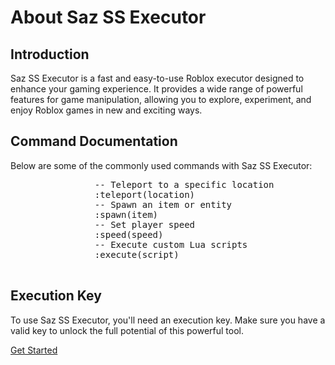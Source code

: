 <div class="container">
        <h1>About Saz SS Executor</h1>
        <div class="section">
            <h2>Introduction</h2>
            <p>Saz SS Executor is a fast and easy-to-use Roblox executor designed to enhance your gaming experience. It provides a wide range of powerful features for game manipulation, allowing you to explore, experiment, and enjoy Roblox games in new and exciting ways.</p>
        </div>
        <div class="section">
            <h2>Command Documentation</h2>
            <p>Below are some of the commonly used commands with Saz SS Executor:</p>
            <pre class="code">
                -- Teleport to a specific location
                :teleport(location)
                -- Spawn an item or entity
                :spawn(item)
                -- Set player speed
                :speed(speed)
                -- Execute custom Lua scripts
                :execute(script)
            </pre>
        </div>
        <div class="section">
            <h2>Execution Key</h2>
            <p>To use Saz SS Executor, you'll need an execution key. Make sure you have a valid key to unlock the full potential of this powerful tool.</p>
        </div>
        <div class="button-container">
            <a class="button" href="https://sazssexecutor.com">Get Started</a>
        </div>
    </div>
</body>
</html>
